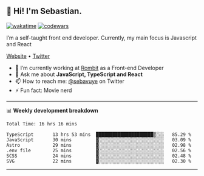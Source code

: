 ## 👋 Hi! I'm Sebastian.

[![wakatime](https://wakatime.com/badge/user/df0036c6-328a-4a39-be9b-e49417ed22a1.svg)](https://wakatime.com/@df0036c6-328a-4a39-be9b-e49417ed22a1)
[![codewars](https://www.codewars.com/users/sebavuye/badges/small)](https://www.codewars.com/users/sebavuye)

I’m a self-taught front end developer. Currently, my main focus is Javascript and React

[Website](https://sebastianvuye.be) • [Twitter](https://twitter.com/sebavuye)

- 🔭 I’m currently working at [Rombit](https://rombit.com/) as a Front-end Developer
- 💬 Ask me about **JavaScript, TypeScript and React**
- 📫 How to reach me: [@sebavuye](https://twitter.com/sebavuye) on Twitter
- ⚡ Fun fact: Movie nerd

-------

📊 **Weekly development breakdown**

<!--START_SECTION:waka-->

```text
Total Time: 16 hrs 16 mins

TypeScript       13 hrs 53 mins  █████████████████████▒░░░   85.29 %
JavaScript       30 mins         ▓░░░░░░░░░░░░░░░░░░░░░░░░   03.09 %
Astro            29 mins         ▓░░░░░░░░░░░░░░░░░░░░░░░░   02.98 %
.env file        25 mins         ▓░░░░░░░░░░░░░░░░░░░░░░░░   02.56 %
SCSS             24 mins         ▓░░░░░░░░░░░░░░░░░░░░░░░░   02.48 %
SVG              22 mins         ▓░░░░░░░░░░░░░░░░░░░░░░░░   02.30 %
```

<!--END_SECTION:waka-->
-------
